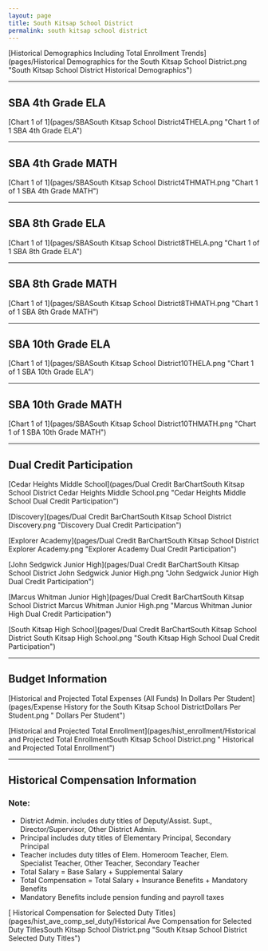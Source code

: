```yaml
---
layout: page
title: South Kitsap School District
permalink: south kitsap school district
---
```



[Historical Demographics Including Total Enrollment Trends](pages/Historical Demographics for the South Kitsap School District.png "South Kitsap School District Historical Demographics")

___

## SBA 4th Grade ELA

[Chart 1 of 1](pages/SBASouth Kitsap School District4THELA.png "Chart 1 of 1 SBA 4th Grade ELA")


___

## SBA 4th Grade MATH

[Chart 1 of 1](pages/SBASouth Kitsap School District4THMATH.png "Chart 1 of 1 SBA 4th Grade MATH")


___

## SBA 8th Grade ELA

[Chart 1 of 1](pages/SBASouth Kitsap School District8THELA.png "Chart 1 of 1 SBA 8th Grade ELA")


___

## SBA 8th Grade MATH

[Chart 1 of 1](pages/SBASouth Kitsap School District8THMATH.png "Chart 1 of 1 SBA 8th Grade MATH")


___

## SBA 10th Grade ELA

[Chart 1 of 1](pages/SBASouth Kitsap School District10THELA.png "Chart 1 of 1 SBA 10th Grade ELA")


___

## SBA 10th Grade MATH

[Chart 1 of 1](pages/SBASouth Kitsap School District10THMATH.png "Chart 1 of 1 SBA 10th Grade MATH")


___

## Dual Credit Participation

[Cedar Heights Middle School](pages/Dual Credit BarChartSouth Kitsap School District Cedar Heights Middle School.png "Cedar Heights Middle School Dual Credit Participation")

[Discovery](pages/Dual Credit BarChartSouth Kitsap School District Discovery.png "Discovery Dual Credit Participation")

[Explorer Academy](pages/Dual Credit BarChartSouth Kitsap School District Explorer Academy.png "Explorer Academy Dual Credit Participation")

[John Sedgwick Junior High](pages/Dual Credit BarChartSouth Kitsap School District John Sedgwick Junior High.png "John Sedgwick Junior High Dual Credit Participation")

[Marcus Whitman Junior High](pages/Dual Credit BarChartSouth Kitsap School District Marcus Whitman Junior High.png "Marcus Whitman Junior High Dual Credit Participation")

[South Kitsap High School](pages/Dual Credit BarChartSouth Kitsap School District South Kitsap High School.png "South Kitsap High School Dual Credit Participation")


___

## Budget Information

[Historical and Projected Total Expenses (All Funds) In Dollars Per Student](pages/Expense History for the South Kitsap School DistrictDollars Per Student.png " Dollars Per Student")

[Historical and Projected Total Enrollment](pages/hist_enrollment/Historical and Projected Total EnrollmentSouth Kitsap School District.png " Historical and Projected Total Enrollment")


___

## Historical Compensation Information
### Note:
- District Admin. includes duty titles of Deputy/Assist. Supt., Director/Supervisor, Other District Admin.
- Principal includes duty titles of Elementary Principal, Secondary Principal
- Teacher includes duty titles of Elem. Homeroom Teacher, Elem. Specialist Teacher, Other Teacher, Secondary Teacher
- Total Salary = Base Salary + Supplemental Salary
- Total Compensation = Total Salary + Insurance Benefits + Mandatory Benefits
- Mandatory Benefits include pension funding and payroll taxes

[ Historical Compensation for Selected Duty Titles](pages/hist_ave_comp_sel_duty/Historical Ave Compensation for Selected Duty TitlesSouth Kitsap School District.png "South Kitsap School District Selected Duty Titles")

